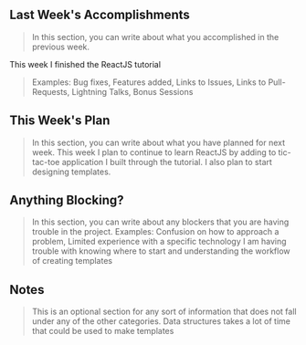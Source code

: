 ## Last Week's Accomplishments

> In this section, you can write about what you accomplished in the previous week.

This week I finished the ReactJS tutorial

> Examples:
> Bug fixes, Features added, Links to Issues, Links to Pull-Requests, Lightning Talks, Bonus Sessions

## This Week's Plan

> In this section, you can write about what you have planned for next week.
This week I plan to continue to learn ReactJS by adding to tic-tac-toe application I built through the tutorial. I also plan to start designing templates.

## Anything Blocking?

> In this section, you can write about any blockers that you are having trouble in the project.
> Examples: Confusion on how to approach a problem, Limited experience with a specific technology
I am having trouble with knowing where to start and understanding the workflow of creating templates


## Notes
> This is an optional section for any sort of information that does not fall under any of the other categories.
Data structures takes a lot of time that could be used to make templates
